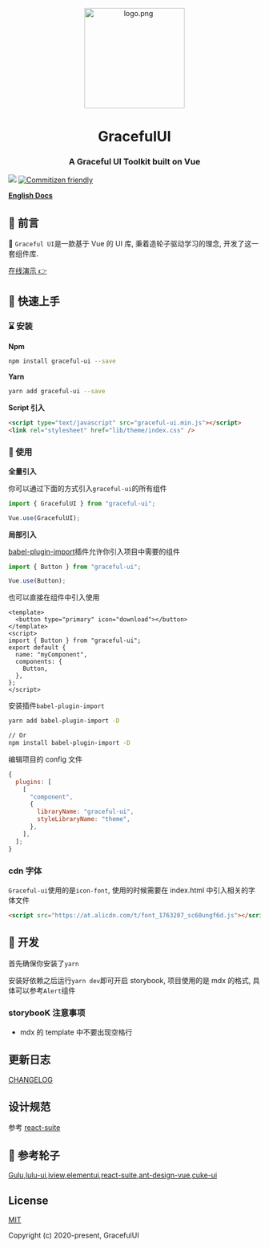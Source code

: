 <p style="text-align: center;">
  <a href="#">
    <img width="200" src="https://graceful-ui.chenxiaoyao.cn/static/media/logo.7b08ad57.png" alt="logo.png" type="image/png">
  </a>
</p>

<h1 style="text-align: center;">GracefulUI</h1>
<h3 style="text-align: center;">A Graceful UI Toolkit built on Vue</h3>

[![](https://circleci.com/gh/chenxiaoyao6228/graceful-ui.svg?style=shield)]() [![Commitizen friendly](https://img.shields.io/badge/commitizen-friendly-brightgreen.svg)](http://commitizen.github.io/cz-cli/)

**[English Docs](./README.md)**

## 🎸 前言

💃 `Graceful UI`是一款基于 Vue 的 UI 库, 秉着造轮子驱动学习的理念, 开发了这一套组件库.

[在线演示 👉](https://graceful-ui.chenxiaoyao.cn)

## 👋 快速上手

### ⌛ 安装

**Npm**

```sh
npm install graceful-ui --save
```

**Yarn**

```sh
yarn add graceful-ui --save
```

**Script 引入**

```html
<script type="text/javascript" src="graceful-ui.min.js"></script>
<link rel="stylesheet" href="lib/theme/index.css" />
```

### 📖 使用

**全量引入**

你可以通过下面的方式引入`graceful-ui`的所有组件

```js
import { GracefulUI } from "graceful-ui";

Vue.use(GracefulUI);
```

**局部引入**

[babel-plugin-import](https://www.npmjs.com/package/babel-plugin-component)插件允许你引入项目中需要的组件

```js
import { Button } from "graceful-ui";

Vue.use(Button);
```

也可以直接在组件中引入使用

```vue
<template>
  <button type="primary" icon="download"></button>
</template>
<script>
import { Button } from "graceful-ui";
export default {
  name: "myComponent",
  components: {
    Button,
  },
};
</script>
```

安装插件`babel-plugin-import`

```sh
yarn add babel-plugin-import -D

// Or
npm install babel-plugin-import -D
```

编辑项目的 config 文件

```js
{
  plugins: [
    [
      "component",
      {
        libraryName: "graceful-ui",
        styleLibraryName: "theme",
      },
    ],
  ];
}
```

### cdn 字体

`Graceful-ui`使用的是`icon-font`, 使用的时候需要在 index.html 中引入相关的字体文件

```html
<script src="https://at.alicdn.com/t/font_1763207_sc60ungf6d.js"></script>
```

## 🚧 开发

首先确保你安装了`yarn`

安装好依赖之后运行`yarn dev`即可开启 storybook, 项目使用的是 mdx 的格式, 具体可以参考`Alert`组件

### storybooK 注意事项

- mdx 的 template 中不要出现空格行

## 更新日志

[CHANGELOG](https://github.com/chenxiaoyao6228/graceful-ui/blob/master/CHANGELOG.md)

## 设计规范

参考 [react-suite](https://rsuitejs.com/design/default/)

## 🔖 参考轮子

[Gulu](https://yuyuye958.github.io/GuLu-UI/),[lulu-ui](https://www.zhangxinxu.com/sp/lulu/mockup/),[iview](https://www.iviewui.com/docs/introduce),[elementui](https://element.eleme.cn/#/zh-CN/component),[react-suite](https://rsuitejs.com/components),[ant-design-vue](https://www.antdv.com/docs/vue/introduce-cn/),[cuke-ui](https://github.com/cuke-ui/cuke-ui)

## License

[MIT](http://opensource.org/licenses/MIT)

Copyright (c) 2020-present, GracefulUI
